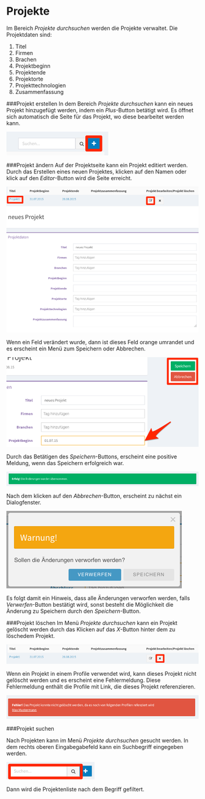 Projekte
====================
Im Bereich *Projekte durchsuchen* werden die Projekte verwaltet.
Die Projektdaten sind:

1. Titel
2. Firmen
3. Brachen
4. Projektbeginn
5. Projektende
6. Projektorte
7. Projekttechnologien
8. Zusammenfassung 

###Projekt erstellen
In dem Bereich *Projekte durchsuchen* kann ein neues Projekt hinzugefügt werden, indem ein *Plus*-Button betätigt wird. Es öffnet sich automatisch die Seite für das Projekt, wo diese bearbeitet werden kann.

![Projekt hinzufügen](https://github.com/JUGDortmund/HireMe/blob/develop/src/usermanual/resources/project/Projekt-add.png?raw)

###Projekt ändern
Auf der Projektseite kann ein Projekt editiert werden.
Durch das Erstellen eines neuen Projektes, klicken auf den Namen oder klick auf den *Editor*-Button wird die Seite erreicht.

![Projekt editieren](https://github.com/JUGDortmund/HireMe/blob/develop/src/usermanual/resources/project/Project-edit-button.png?raw)
![Intinial Projekt](https://github.com/JUGDortmund/HireMe/blob/develop/src/usermanual/resources/project/Project.png?raw)

Wenn ein Feld verändert wurde, dann ist dieses Feld orange umrandet und es erscheint ein Menü zum Speichern oder Abbrechen.

![Projekt Editorseite](https://github.com/JUGDortmund/HireMe/blob/develop/src/usermanual/resources/project/Project-Edit.png?raw)

Durch das Betätigen des *Speichern*-Buttons, erscheint eine positive Meldung, wenn das Speichern erfolgreich war.

![Speichern](https://github.com/JUGDortmund/HireMe/blob/develop/src/usermanual/resources/profile/Success-Save.png?raw)

Nach dem klicken auf den *Abbrechen*-Button, erscheint zu nächst ein Dialogfenster. 

![Dialogfenster](https://github.com/JUGDortmund/HireMe/blob/develop/src/usermanual/resources/profile/Dialog-Cancel.png?raw)

Es folgt damit ein Hinweis, dass alle Änderungen verworfen werden, falls *Verwerfen*-Button bestätigt wird, sonst besteht die Möglichkeit die Änderung zu Speichern durch den *Speichern*-Button.

###Projekt löschen
Im Menü *Projekte durchsuchen* kann ein Projekt gelöscht werden durch das Klicken auf das *X*-Button hinter dem zu löschedem Projekt.

![Projekt löschen](https://github.com/JUGDortmund/HireMe/blob/develop/src/usermanual/resources/project/Project-delete.png?raw)

Wenn ein Projekt in einem Profile verwendet wird, kann dieses Projekt nicht gelöscht werden und es erscheint eine Fehlermeldung. Diese Fehlermeldung enthält die Profile mit Link, die dieses Projekt referenzieren.

![Fehlermeldung beim Projekt löschen](https://github.com/JUGDortmund/HireMe/blob/develop/src/usermanual/resources/project/Project-delete-message.png?raw)

###Projekt suchen

Nach Projekten kann im Menü *Projekte durchsuchen* gesucht werden. In dem rechts oberen Eingabegabefeld kann ein Suchbegriff eingegeben werden.

![Suchleiste für Projekte](https://github.com/JUGDortmund/HireMe/blob/develop/src/usermanual/resources/project/Project-search.png?raw) 

Dann wird die Projektenliste nach dem Begriff gefiltert.




